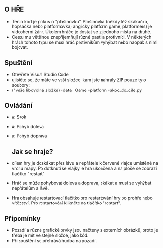 ## O HŘE
- Tento kód je pokus o "plošinovku". Plošinovka (někdy též skákačka, hopsačka nebo platformovka; anglicky platform game, platformers) je videoherní žánr. Úkolem hráče je dostat se z jednoho místa na druhé.
- Cestu mu většinou znepříjemňují různé pasti a protivníci. V některých hrách tohoto typu se musí hráč protivníkům vyhýbat nebo naopak s nimi bojovat.
## Spuštění
- Otevřete Visual Studio Code
- ujistěte se, že máte ve vaší složce, kam jste nahrály ZIP pouze tyto soubory:
- ("vaše libovolná složka)
           -data
           -Game
           -platform
           -skoc_do_cile.py
## Ovládání
- `W`: Skok
- `A`: Pohyb doleva
- `D`: Pohyb doprava

  ## Jak se hraje?
- cílem hry je doskákat přes lávu a nepřátele k červené vlajce umístěné na vrchu mapy. Po dotknutí se vlajky je hra ukončena a na ploše se zobrazí tlačítko "restart"
- Hráč se může pohybovat doleva a doprava, skákat a musí se vyhýbat nepřátelům a lávě.
- Hra obsahuje restartovací tlačítko pro restartování hry po prohře nebo vítězství. Pro restartování klikněte na tlačítko "restart".
## Připomínky
- Pozadí a různé grafické prvky jsou načteny z externích obrázků, proto je třeba je mít ve stejné složce, jako kód.
- Při spuštění se přehrává hudba na pozadí.
